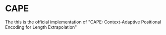 # CAPE
The this is the official implementation of "CAPE: Context-Adaptive Positional Encoding for Length Extrapolation"
